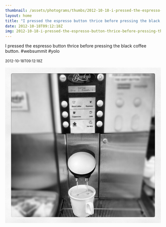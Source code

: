 ```yaml
---
thumbnail: /assets/photograms/thumbs/2012-10-18-i-pressed-the-espresso-button-thrice-before-pressing-the-black-coffee-button---websummit--yolo.png
layout: home
title: "I pressed the espresso button thrice before pressing the black coffee button. #websummit #yolo"
date: 2012-10-18T09:12:18Z
img: 2012-10-18-i-pressed-the-espresso-button-thrice-before-pressing-the-black-coffee-button---websummit--yolo.jpg
---
```


I pressed the espresso button thrice before pressing the black coffee button. #websummit #yolo

<small>2012-10-18T09:12:18Z</small>

![I pressed the espresso button thrice before pressing the black coffee button. #websummit #yolo](/assets/photograms/original/2012-10-18-i-pressed-the-espresso-button-thrice-before-pressing-the-black-coffee-button---websummit--yolo.jpg)
